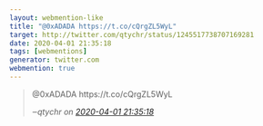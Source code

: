 ```yaml
---
layout: webmention-like
title: "@0xADADA https://t.co/cQrgZL5WyL"
target: http://twitter.com/qtychr/status/1245517738707169281
date: 2020-04-01 21:35:18
tags: [webmentions]
generator: twitter.com
webmention: true
---
```




<blockquote class="external-citation">
  <p>
    @0xADADA https://t.co/cQrgZL5WyL
  </p>
  <cite>‒<span class="p-author p-name">qtychr</span>
    on
    <a href="http://twitter.com/qtychr/status/1245517738707169281" rel="external nofollow" target="_blank">2020-04-01 21:35:18</a>
  </cite>
</blockquote>



